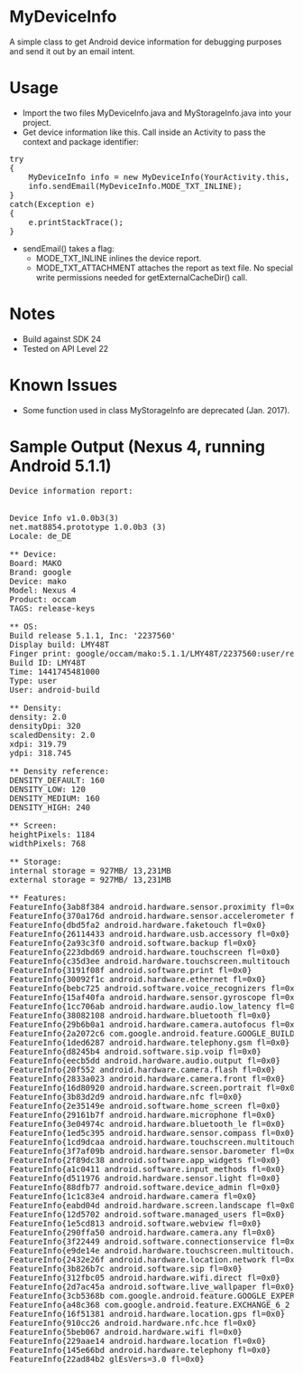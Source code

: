 # MyDeviceInfo
A simple class to get Android device information for debugging purposes and send it out by an email intent.

# Usage
* Import the two files MyDeviceInfo.java and MyStorageInfo.java into your project.
* Get device information like this. Call inside an Activity to pass the context and package identifier:
<pre>
try
{
	MyDeviceInfo info = new MyDeviceInfo(YourActivity.this, "com.example.yourapplication");
	info.sendEmail(MyDeviceInfo.MODE_TXT_INLINE);
}
catch(Exception e)
{
	e.printStackTrace();
}
</pre>

* sendEmail() takes a flag:
	* MODE_TXT_INLINE inlines the device report.
	* MODE_TXT_ATTACHMENT attaches the report as text file. No special write permissions needed for getExternalCacheDir() call.

# Notes
* Build against SDK 24
* Tested on API Level 22

# Known Issues
* Some function used in class MyStorageInfo are deprecated (Jan. 2017).

# Sample Output (Nexus 4, running Android 5.1.1)
<pre>
Device information report:


Device Info v1.0.0b3(3)
net.mat8854.prototype 1.0.0b3 (3)
Locale: de_DE

** Device:
Board: MAKO
Brand: google
Device: mako
Model: Nexus 4
Product: occam
TAGS: release-keys

** OS:
Build release 5.1.1, Inc: '2237560'
Display build: LMY48T
Finger print: google/occam/mako:5.1.1/LMY48T/2237560:user/release-keys
Build ID: LMY48T
Time: 1441745481000
Type: user
User: android-build

** Density:
density: 2.0
densityDpi: 320
scaledDensity: 2.0
xdpi: 319.79
ydpi: 318.745

** Density reference:
DENSITY_DEFAULT: 160
DENSITY_LOW: 120
DENSITY_MEDIUM: 160
DENSITY_HIGH: 240

** Screen:
heightPixels: 1184
widthPixels: 768

** Storage:
internal storage = 927MB/ 13,231MB
external storage = 927MB/ 13,231MB

** Features:
FeatureInfo{3ab8f384 android.hardware.sensor.proximity fl=0x0}
FeatureInfo{370a176d android.hardware.sensor.accelerometer fl=0x0}
FeatureInfo{dbd5fa2 android.hardware.faketouch fl=0x0}
FeatureInfo{26114433 android.hardware.usb.accessory fl=0x0}
FeatureInfo{2a93c3f0 android.software.backup fl=0x0}
FeatureInfo{223dbd69 android.hardware.touchscreen fl=0x0}
FeatureInfo{c35d3ee android.hardware.touchscreen.multitouch fl=0x0}
FeatureInfo{3191f08f android.software.print fl=0x0}
FeatureInfo{30092f1c android.hardware.ethernet fl=0x0}
FeatureInfo{bebc725 android.software.voice_recognizers fl=0x0}
FeatureInfo{15af40fa android.hardware.sensor.gyroscope fl=0x0}
FeatureInfo{1cc706ab android.hardware.audio.low_latency fl=0x0}
FeatureInfo{38082108 android.hardware.bluetooth fl=0x0}
FeatureInfo{29b6b0a1 android.hardware.camera.autofocus fl=0x0}
FeatureInfo{2a2072c6 com.google.android.feature.GOOGLE_BUILD fl=0x0}
FeatureInfo{1ded6287 android.hardware.telephony.gsm fl=0x0}
FeatureInfo{d8245b4 android.software.sip.voip fl=0x0}
FeatureInfo{eecb5dd android.hardware.audio.output fl=0x0}
FeatureInfo{20f552 android.hardware.camera.flash fl=0x0}
FeatureInfo{2833a023 android.hardware.camera.front fl=0x0}
FeatureInfo{16d80920 android.hardware.screen.portrait fl=0x0}
FeatureInfo{3b83d2d9 android.hardware.nfc fl=0x0}
FeatureInfo{2e35149e android.software.home_screen fl=0x0}
FeatureInfo{29161b7f android.hardware.microphone fl=0x0}
FeatureInfo{3e04974c android.hardware.bluetooth_le fl=0x0}
FeatureInfo{1ed5c395 android.hardware.sensor.compass fl=0x0}
FeatureInfo{1cd9dcaa android.hardware.touchscreen.multitouch.jazzhand fl=0x0}
FeatureInfo{3f7af09b android.hardware.sensor.barometer fl=0x0}
FeatureInfo{2f89dc38 android.software.app_widgets fl=0x0}
FeatureInfo{a1c0411 android.software.input_methods fl=0x0}
FeatureInfo{d511976 android.hardware.sensor.light fl=0x0}
FeatureInfo{88dfb77 android.software.device_admin fl=0x0}
FeatureInfo{1c1c83e4 android.hardware.camera fl=0x0}
FeatureInfo{eabd04d android.hardware.screen.landscape fl=0x0}
FeatureInfo{12d5702 android.software.managed_users fl=0x0}
FeatureInfo{1e5cd813 android.software.webview fl=0x0}
FeatureInfo{290ffa50 android.hardware.camera.any fl=0x0}
FeatureInfo{3f22449 android.software.connectionservice fl=0x0}
FeatureInfo{e9de14e android.hardware.touchscreen.multitouch.distinct fl=0x0}
FeatureInfo{2432e26f android.hardware.location.network fl=0x0}
FeatureInfo{3b826b7c android.software.sip fl=0x0}
FeatureInfo{312fbc05 android.hardware.wifi.direct fl=0x0}
FeatureInfo{2d7ac45a android.software.live_wallpaper fl=0x0}
FeatureInfo{3cb5368b com.google.android.feature.GOOGLE_EXPERIENCE fl=0x0}
FeatureInfo{a48c368 com.google.android.feature.EXCHANGE_6_2 fl=0x0}
FeatureInfo{16f51381 android.hardware.location.gps fl=0x0}
FeatureInfo{910cc26 android.hardware.nfc.hce fl=0x0}
FeatureInfo{5beb067 android.hardware.wifi fl=0x0}
FeatureInfo{229aae14 android.hardware.location fl=0x0}
FeatureInfo{145e66bd android.hardware.telephony fl=0x0}
FeatureInfo{22ad84b2 glEsVers=3.0 fl=0x0}
</pre>

